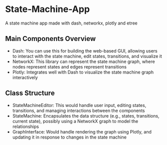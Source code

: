 # State-Machine-App
A state machine app made with dash, networkx, plotly and etree

## Main Components Overview
* Dash: You can use this for building the web-based GUI, allowing users to interact with the state machine, edit states, transitions, and visualize it
* NetworkX: This library can represent the state machine graph, where nodes represent states and edges represent transitions
* Plotly: Integrates well with Dash to visualize the state machine graph interactively

## Class Structure
* StateMachineEditor: This would handle user input, editing states, transitions, and managing interactions between the components
* StateMachine: Encapsulates the data structure (e.g., states, transitions, current state), possibly using a NetworkX graph to model the relationships
* GraphInterface: Would handle rendering the graph using Plotly, and updating it in response to changes in the state machine
